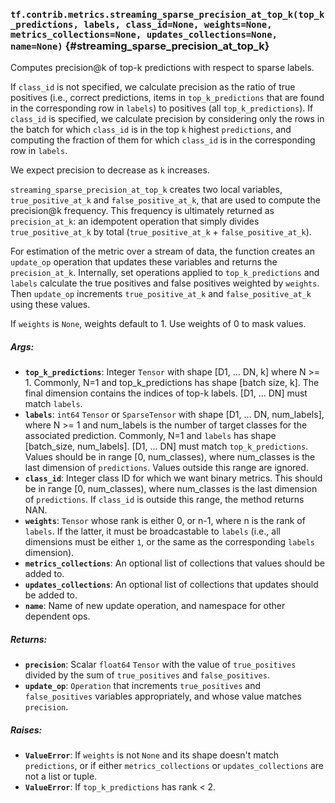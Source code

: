 ### `tf.contrib.metrics.streaming_sparse_precision_at_top_k(top_k_predictions, labels, class_id=None, weights=None, metrics_collections=None, updates_collections=None, name=None)` {#streaming_sparse_precision_at_top_k}

Computes precision@k of top-k predictions with respect to sparse labels.

If `class_id` is not specified, we calculate precision as the ratio of
    true positives (i.e., correct predictions, items in `top_k_predictions`
    that are found in the corresponding row in `labels`) to positives (all
    `top_k_predictions`).
If `class_id` is specified, we calculate precision by considering only the
    rows in the batch for which `class_id` is in the top `k` highest
    `predictions`, and computing the fraction of them for which `class_id` is
    in the corresponding row in `labels`.

We expect precision to decrease as `k` increases.

`streaming_sparse_precision_at_top_k` creates two local variables,
`true_positive_at_k` and `false_positive_at_k`, that are used to compute
the precision@k frequency. This frequency is ultimately returned as
`precision_at_k`: an idempotent operation that simply divides
`true_positive_at_k` by total (`true_positive_at_k` + `false_positive_at_k`).

For estimation of the metric over a stream of data, the function creates an
`update_op` operation that updates these variables and returns the
`precision_at_k`. Internally, set operations applied to `top_k_predictions`
and `labels` calculate the true positives and false positives weighted by
`weights`. Then `update_op` increments `true_positive_at_k` and
`false_positive_at_k` using these values.

If `weights` is `None`, weights default to 1. Use weights of 0 to mask values.

##### Args:


*  <b>`top_k_predictions`</b>: Integer `Tensor` with shape [D1, ... DN, k] where
    N >= 1. Commonly, N=1 and top_k_predictions has shape [batch size, k].
    The final dimension contains the indices of top-k labels. [D1, ... DN]
    must match `labels`.
*  <b>`labels`</b>: `int64` `Tensor` or `SparseTensor` with shape
    [D1, ... DN, num_labels], where N >= 1 and num_labels is the number of
    target classes for the associated prediction. Commonly, N=1 and `labels`
    has shape [batch_size, num_labels]. [D1, ... DN] must match
    `top_k_predictions`. Values should be in range [0, num_classes), where
    num_classes is the last dimension of `predictions`. Values outside this
    range are ignored.
*  <b>`class_id`</b>: Integer class ID for which we want binary metrics. This should be
    in range [0, num_classes), where num_classes is the last dimension of
    `predictions`. If `class_id` is outside this range, the method returns
    NAN.
*  <b>`weights`</b>: `Tensor` whose rank is either 0, or n-1, where n is the rank of
    `labels`. If the latter, it must be broadcastable to `labels` (i.e., all
    dimensions must be either `1`, or the same as the corresponding `labels`
    dimension).
*  <b>`metrics_collections`</b>: An optional list of collections that values should
    be added to.
*  <b>`updates_collections`</b>: An optional list of collections that updates should
    be added to.
*  <b>`name`</b>: Name of new update operation, and namespace for other dependent ops.

##### Returns:


*  <b>`precision`</b>: Scalar `float64` `Tensor` with the value of `true_positives`
    divided by the sum of `true_positives` and `false_positives`.
*  <b>`update_op`</b>: `Operation` that increments `true_positives` and
    `false_positives` variables appropriately, and whose value matches
    `precision`.

##### Raises:


*  <b>`ValueError`</b>: If `weights` is not `None` and its shape doesn't match
    `predictions`, or if either `metrics_collections` or `updates_collections`
    are not a list or tuple.
*  <b>`ValueError`</b>: If `top_k_predictions` has rank < 2.

